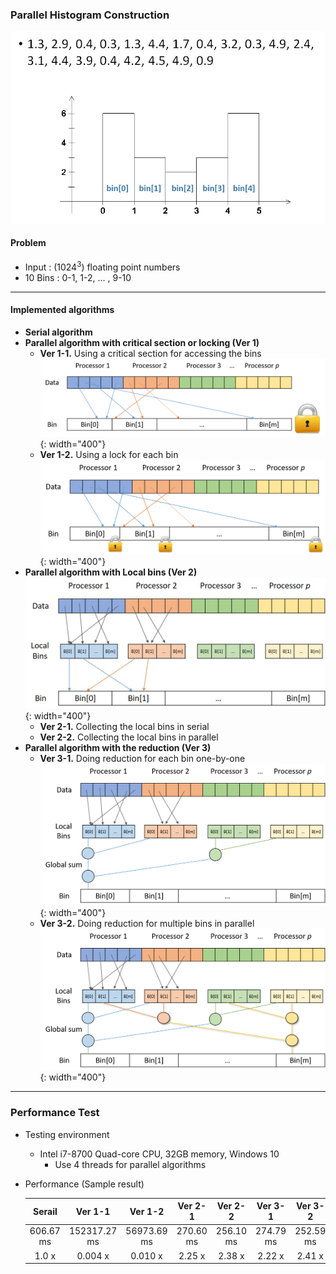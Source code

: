 ### Parallel Histogram Construction

![Histogram](histogram.jpg)

#### Problem

- Input : $(1024^3)$ floating point numbers
- 10 Bins : 0-1, 1-2, ... , 9-10

---

#### Implemented algorithms

- **Serial algorithm**
- **Parallel algorithm with critical section or locking (Ver 1)**
    - **Ver 1-1.** Using a critical section for accessing the bins
      ![Ver1-1](fig/Ver1-1.png){: width="400"}
    - **Ver 1-2.** Using a lock for each bin
      ![Ver1-1](fig/Ver1-2.png){: width="400"}
- **Parallel algorithm with Local bins (Ver 2)**
  ![Ver1-1](fig/Ver2.jpg){: width="400"}
    - **Ver 2-1.** Collecting the local bins in serial
    - **Ver 2-2.** Collecting the local bins in parallel
- **Parallel algorithm with the reduction (Ver 3)**
    - **Ver 3-1.** Doing reduction for each bin one-by-one
      ![Ver1-1](fig/Ver3-1.png){: width="400"}
    - **Ver 3-2.** Doing reduction for multiple bins in parallel
      ![Ver1-1](fig/Ver3-2.png){: width="400"}

---

### Performance Test

- Testing environment
    - Intel i7-8700 Quad-core CPU, 32GB memory, Windows 10
        - Use 4 threads for parallel algorithms
- Performance (Sample result)

    | Serail | Ver 1-1 | Ver 1-2 | Ver 2-1 | Ver 2-2 | Ver 3-1 | Ver 3-2 |
    |:------:|:------:|:------:|:------:|:------:|:------:|:------:|
    |606.67 ms|152317.27 ms| 56973.69 ms | 270.60 ms | 256.10 ms| 274.79 ms| 252.59 ms |
    |1.0 x|0.004 x|0.010 x|2.25 x|2.38 x|2.22 x|2.41 x|